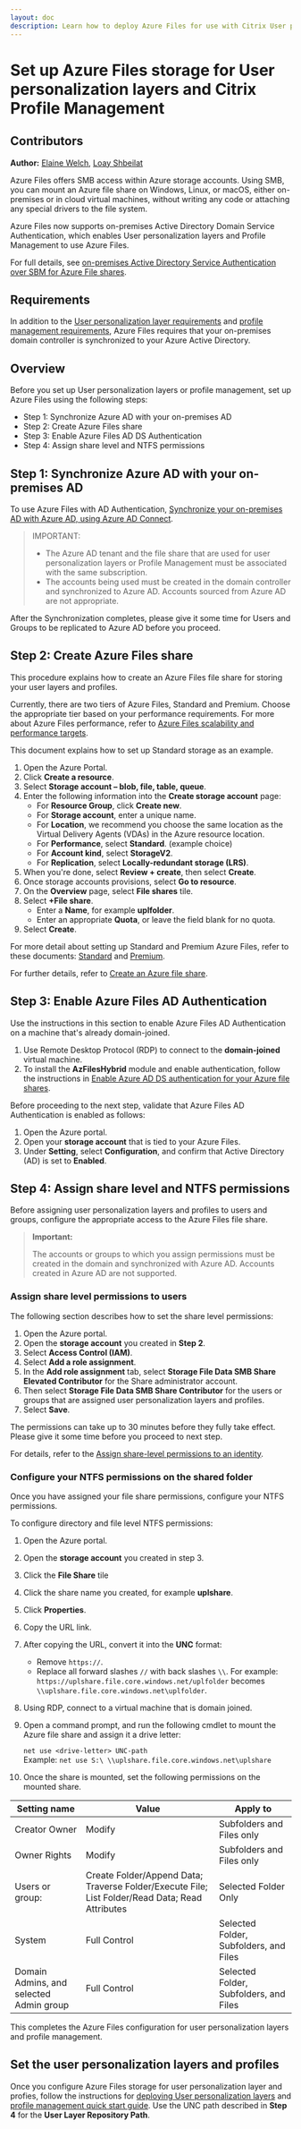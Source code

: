 ```yaml
---
layout: doc
description: Learn how to deploy Azure Files for use with Citrix User personalization layers and Citrix Profile Management
---
```

# Set up Azure Files storage for User personalization layers and Citrix Profile Management

## Contributors

**Author:** [Elaine Welch](mailto:Elaine.Welch@citrix.com), [Loay Shbeilat](mailto:loay.shbeilat@citrix.com) 

Azure Files offers SMB access within Azure storage accounts. Using SMB, you can mount an Azure file share on Windows, Linux, or macOS, either on-premises or in cloud virtual machines, without writing any code or attaching any special drivers to the file system.

Azure Files now supports on-premises Active Directory Domain Service Authentication, which enables User personalization layers and Profile Management to use Azure Files.

For full details, see [on-premises Active Directory Service Authentication over SBM for Azure File shares](https://docs.microsoft.com/en-us/azure/storage/files/storage-files-identity-auth-active-directory-enable).

## Requirements

In addition to the [User personalization layer requirements](https://docs.citrix.com/en-us/citrix-virtual-apps-desktops/install-configure/user-personalization-layer.html) and [profile management requirements](https://docs.citrix.com/en-us/profile-management/current-release/system-requirements.html), Azure Files requires that your on-premises domain controller is synchronized to your Azure Active Directory.

## Overview

Before you set up User personalization layers or profile management, set up Azure Files using the following steps:

-  Step 1: Synchronize Azure AD with your on-premises AD 
-  Step 2: Create Azure Files share
-  Step 3: Enable Azure Files AD DS Authentication
-  Step 4: Assign share level and NTFS permissions

## Step 1: Synchronize Azure AD with your on-premises AD

To use Azure Files with AD Authentication, [Synchronize your on-premises AD with Azure AD, using Azure AD Connect](https://docs.microsoft.com/en-us/azure/active-directory/hybrid/how-to-connect-install-roadmap).

>IMPORTANT:
>
>-  The Azure AD tenant and the file share that are used for user personalization layers or Profile Management must be associated with the same subscription.
>-  The accounts being used must be created in the domain controller and synchronized to Azure AD. Accounts sourced from Azure AD are not appropriate.

After the Synchronization completes, please give it some time for Users and Groups to be replicated to Azure AD before you proceed.

## Step 2: Create Azure Files share

This procedure explains how to create an Azure Files file share for storing your user layers and profiles.

Currently, there are two tiers of Azure Files, Standard and Premium. Choose the appropriate tier based on your performance requirements. For more about Azure Files performance, refer to [Azure Files scalability and performance targets](https://docs.microsoft.com/en-us/azure/storage/files/storage-files-scale-targets#file-share-and-file-scale-targets).

This document explains how to set up Standard storage as an example.

1. Open the Azure Portal. 
1. Click **Create a resource**.
1. Select **Storage account – blob, file, table, queue**.
1. Enter the following information into the **Create storage account** page:
   -  For **Resource Group**, click **Create new**.
   -  For **Storage account**, enter a unique name.
   -  For **Location**, we recommend you choose the same location as the Virtual Delivery Agents (VDAs) in the Azure resource location.
   -  For **Performance**, select **Standard**. (example choice)
   -  For **Account kind**, select **StorageV2**.
   -  For **Replication**, select **Locally-redundant storage (LRS)**.
1. When you're done, select **Review + create**, then select **Create**.
1. Once storage accounts provisions, select **Go to resource**.
1. On the **Overview** page, select **File shares** tile.
1. Select **+File share**.
   -  Enter a **Name**, for example **uplfolder**.
   -  Enter an appropriate **Quota**, or leave the field blank for no quota.
1. Select **Create**.

For more detail about setting up Standard and Premium Azure Files, refer to these documents:
[Standard](https://docs.microsoft.com/en-us/azure/storage/files/storage-files-how-to-create-large-file-share?tabs=azure-portal)
 and [Premium](https://docs.microsoft.com/en-us/azure/storage/files/storage-how-to-create-premium-fileshare).

For further details, refer to [Create an Azure file share](https://docs.microsoft.com/en-us/azure/storage/files/storage-how-to-create-file-share?tabs=azure-portal).

## Step 3: Enable Azure Files AD Authentication

Use the instructions in this section to enable Azure Files AD Authentication on a machine that's already domain-joined. 

1. Use Remote Desktop Protocol (RDP) to connect to the **domain-joined** virtual machine.
1. To install the **AzFilesHybrid** module and enable authentication, follow the instructions in [Enable Azure AD DS authentication for your Azure file shares](https://docs.microsoft.com/en-us/azure/storage/files/storage-files-identity-ad-ds-enable).

Before proceeding to the next step, validate that Azure Files AD Authentication is enabled as follows:

1. Open the Azure portal.
1. Open your **storage account** that is tied to your Azure Files.
1. Under **Setting**, select **Configuration**, and confirm that Active Directory (AD) is set to **Enabled**.

## Step 4: Assign share level and NTFS permissions

Before assigning user personalization layers and profiles to users and groups, configure the appropriate access to the Azure Files file share. 

>**Important:**
>
>The accounts or groups to which you assign permissions must be created in the domain and synchronized with Azure AD. Accounts created in Azure AD are not supported.

### Assign share level permissions to users

The following section describes how to set the share level permissions:

1. Open the Azure portal.
1. Open the **storage account** you created in **Step 2**.
1. Select **Access Control (IAM)**.
1. Select **Add a role assignment**.
1. In the **Add role assignment** tab, select **Storage File Data SMB Share Elevated Contributor** for the Share administrator account.
1. Then select **Storage File Data SMB Share Contributor** for the users or groups that are assigned user personalization layers and profiles.
1. Select **Save**.

The permissions can take up to 30 minutes before they fully take effect. Please give it some time before you proceed to next step.

For details, refer to the [Assign share-level permissions to an identity](https://docs.microsoft.com/en-us/azure/storage/files/storage-files-identity-ad-ds-assign-permissions).

### Configure your NTFS permissions on the shared folder

Once you have assigned your file share permissions, configure your NTFS permissions. 

To configure directory and file level NTFS permissions:

1. Open the Azure portal.
1. Open the **storage account** you created in step 3.
1. Click the **File Share** tile
1. Click the share name you created, for example **uplshare**.
1. Click **Properties**.
1. Copy the URL link.
1. After copying the URL, convert it into the **UNC** format:
   - Remove `https://`.
   - Replace all forward slashes `//` with back slashes `\\`. For example:  
      `https://uplshare.file.core.windows.net/uplfolder` becomes      
      `\\uplshare.file.core.windows.net\uplfolder`.
1. Using RDP, connect to a virtual machine that is domain joined.
1. Open a command prompt, and run the following cmdlet to mount the Azure file share and assign it a drive letter:

    `net use <drive-letter> UNC-path`   
    Example: `net use S:\ \\uplshare.file.core.windows.net\uplshare`
1. Once the share is mounted, set the following permissions on the mounted share.

| Setting name | Value | Apply to |
|---|---|---|
| Creator Owner|Modify | Subfolders and Files only |
| Owner Rights | Modify | Subfolders and Files only |
| Users or group: | Create Folder/Append Data; Traverse Folder/Execute File; List Folder/Read Data; Read Attributes | Selected Folder Only |
| System | Full Control | Selected Folder, Subfolders, and Files |
| Domain Admins, and selected Admin group | Full Control | Selected Folder, Subfolders, and Files |

This completes the Azure Files configuration for user personalization layers and profile management.

## Set the user personalization layers and profiles

Once you configure Azure Files storage for user personalization layer and profies, follow the instructions for [deploying User personalization layers](https://docs.citrix.com/en-us/citrix-virtual-apps-desktops/install-configure/user-personalization-layer.html) and [profile management quick start guide](https://docs.citrix.com/en-us/profile-management/current-release/quick-start-guide.html). Use the UNC path described in **Step 4** for the **User Layer Repository Path**.

